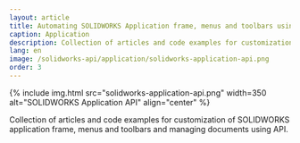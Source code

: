 ```yaml
---
layout: article
title: Automating SOLIDWORKS Application frame, menus and toolbars using API
caption: Application
description: Collection of articles and code examples for customization of SOLIDWORKS application frame, menus and toolbars and managing documents.
lang: en
image: /solidworks-api/application/solidworks-application-api.png
order: 3
---
```

{% include img.html src="solidworks-application-api.png" width=350 alt="SOLIDWORKS Application API" align="center" %}

Collection of articles and code examples for customization of SOLIDWORKS application frame, menus and toolbars and managing documents using API.
